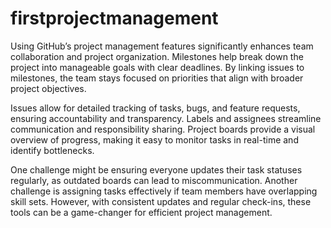# firstprojectmanagement

Using GitHub’s project management features significantly enhances team collaboration and project organization. Milestones help break down the project into manageable goals with clear deadlines. By linking issues to milestones, the team stays focused on priorities that align with broader project objectives.

Issues allow for detailed tracking of tasks, bugs, and feature requests, ensuring accountability and transparency. Labels and assignees streamline communication and responsibility sharing. Project boards provide a visual overview of progress, making it easy to monitor tasks in real-time and identify bottlenecks.

One challenge might be ensuring everyone updates their task statuses regularly, as outdated boards can lead to miscommunication. Another challenge is assigning tasks effectively if team members have overlapping skill sets. However, with consistent updates and regular check-ins, these tools can be a game-changer for efficient project management.
